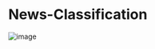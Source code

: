 # News-Classification

![image](https://user-images.githubusercontent.com/72100782/167931065-3bdea37a-87b1-4a0e-a7a2-8d839be5b510.png)
